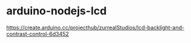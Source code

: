 # arduino-nodejs-lcd


https://create.arduino.cc/projecthub/zurrealStudios/lcd-backlight-and-contrast-control-6d3452
